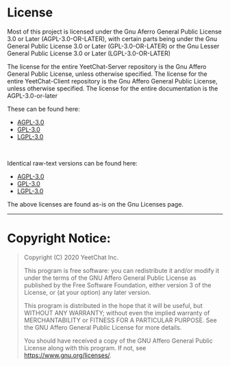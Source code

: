 # License
Most of this project is licensed under the Gnu Aferro General Public License 3.0 or Later (AGPL-3.0-OR-LATER), with certain parts being under the Gnu General Public License 3.0 or Later (GPL-3.0-OR-LATER) or the Gnu Lesser General Public License 3.0 or Later (LGPL-3.0-OR-LATER)

The license for the entire YeetChat-Server repository is the Gnu Affero General Public License, unless otherwise specified.
The license for the entire YeetChat-Client repository is the Gnu Affero General Public License, unless otherwise specified.
The license for the entire documentation is the AGPL-3.0-or-later

These can be found here:<br>
- [AGPL-3.0](https://docs.yeetchat.xyz/misc/licenses/AGPL/)<br>
- [GPL-3.0](https://docs.yeetchat.xyz/misc/licenses/GPL/)<br>
- [LGPL-3.0](https://docs.yeetchat.xyz/misc/licenses/LGPL/)<br>
<br>

Identical raw-text versions can be found here:<br>
- [AGPL-3.0](https://www.gnu.org/licenses/agpl-3.0.txt)<br>
- [GPL-3.0](https://www.gnu.org/licenses/gpl-3.0.txt)<br>
- [LGPL-3.0](https://www.gnu.org/licenses/lgpl-3.0.txt)<br>

The above licenses are found as-is on the Gnu Licenses page.

----

# Copyright Notice:
> Copyright (C) 2020  YeetChat Inc.
> 
> This program is free software: you can redistribute it and/or modify
> it under the terms of the GNU Affero General Public License as
> published by the Free Software Foundation, either version 3 of the
> License, or (at your option) any later version.
> 
> This program is distributed in the hope that it will be useful,
> but WITHOUT ANY WARRANTY; without even the implied warranty of
> MERCHANTABILITY or FITNESS FOR A PARTICULAR PURPOSE.  See the
> GNU Affero General Public License for more details.
> 
> You should have received a copy of the GNU Affero General Public License
> along with this program.  If not, see <https://www.gnu.org/licenses/>.
